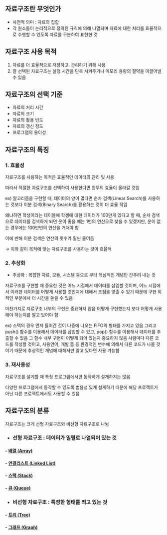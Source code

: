 ## 자료구조란 무엇인가

- 사전적 의미 : 자료의 집합
- 각 원소들이 논리적으로 정의된 규칙에 의해 나열되며 자료에 대한 처리를 효율적으로 수행할 수 있도록 자료를 구분하여 표현한 것

## 자료구조 사용 목적

1. 자료를 더 효율적으로 저장하고, 관리하기 위해 사용
2. 잘 선택된 자료구조는 실행 시간을 단축 시켜주거나 메모리 용량의 절약을 이끌어낼 수 있음

## 자료구조의 선택 기준

- 자료의 처리 시간
- 자료의 크기
- 자료의 활용 빈도
- 자료의 갱신 정도
- 프로그램의 용이성

## 자료구조의 특징

### 1. 효율성

자료구조를 사용하는 목적은 효율적인 데이터의 관리 및 사용

따라서 적절한 자료구조를 선택하여 사용한다면 업무의 효율이 올라갈 것임

ex) 알고리즘을 구현할 때, 데이터의 양이 많다면 순차 검색(Linear Search)를 사용하는 것보다 이분 검색(Binary Search)를 활용하는 것이 더 효율 적임

왜냐하면 학생이라는 테이블에 학생에 대한 데이터가 100만개 있다고 할 때, 순차 검색으로 데이터를 검색하게 되면 운이 좋을 때는 1번의 연산으로 찾을 수 있겠지만, 운이 없는 경우에는 100만번의 연산을 거쳐야 함

이에 반해 이분 검색은 연산의 횟수가 훨씬 줄어듬

→ 이와 같이 목적에 맞는 자료구조를 사용하는 것이 효율적

### 2. 추상화

- 추상화 : 복잡한 자료, 모듈, 시스템 등으로 부터 핵심적인 개념만 간추려 내는 것

자료구조를 구현할 때 중요한 것은 어느 시점에서 데이터를 삽입할 것이며, 어느 시점에서 이러한 데이터를 어떻게 사용할 것인지에 대해서 초점을 맞출 수 있기 때문에 구현 외적인 부분에서 더 시간을 쏟을 수 있음

마찬가지로 자료구조 내부의 구현은 중요하지 않음 어떻게 구현헀는지 보다 어떻게 사용해야 하는지를 알고 있어야 함

ex) 스택의 경우 먼저 들어간 것이 나중에 나오는 FIFO의 형태를 가지고 있음                              그리고 push() 함수를 이용해서 데이터를 삽입할 수 있고, pop() 함수를 이용해서 데이터를 추출할 수 있음 그 함수 내부 구현이 어떻게 되어 있는지 중요하지 않음                               사람마다 다른 코드를 작성할 것이고, 사용언어, 개발 툴 등 환경적인 변수에 의해서 다른 코드가 나올 것이기 때문에 추상적인 개념에 대해서만 알고 있다면 사용 가능함

### 3. 재사용성

자료구조를 설계할 때 특정 프로그램에서만 동작하게 설계하지는 않음 

다양한 프로그램에서 동작할 수 있도록 범용성 있게 설계하기 때문에 해당 프로젝트가 아닌 다른 프로젝트에서도 사용할 수 있음

## 자료구조의 분류

자료구조는 크게 선형 자료구조와 비선형 자료구조로 나뉨

- ### 선형 자료구조 : 데이터가 일렬로 나열되어 있는 것

#### - [배열 (Array)](./contents/data-structure/array)
#### - [연결리스트 (Linked List)](./contents/data-structure/linked-list)
#### - [스택 (Stack)](./contents/data-structure/stack)
#### - [큐 (Queue)](./contents/data-structure/queue)

- ### 비선형 자료구조 : 특정한 형태를 띄고 있는 것  

#### - [트리 (Tree)](./contents/data-structure/tree)
#### - [그래프 (Graph)](./contents/data-structure/graph)
